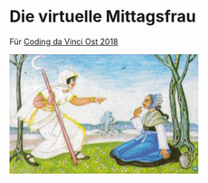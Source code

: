 # Die virtuelle Mittagsfrau

Für [Coding da Vinci Ost 2018](https://codingdavinci.de/events/ost/)

![Lady Midday](images/Briefmarke_Sorbische_Sagen_-_Mittagsfrau_und_Nochtenerin_Crop.jpg)


